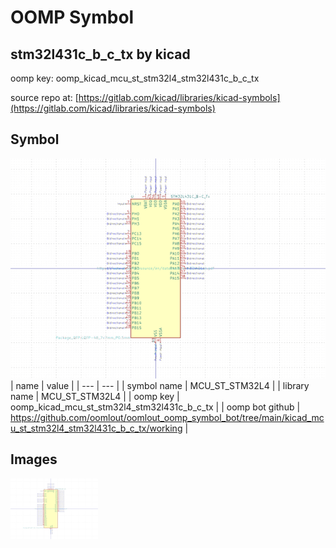 # OOMP Symbol  
## stm32l431c_b_c_tx  by kicad  
  
oomp key: oomp_kicad_mcu_st_stm32l4_stm32l431c_b_c_tx  
  
source repo at: [https://gitlab.com/kicad/libraries/kicad-symbols](https://gitlab.com/kicad/libraries/kicad-symbols)  
## Symbol  
  
[![working.png](working_600.png)](working.png)  
| name | value | 
| --- | --- | 
| symbol name | MCU_ST_STM32L4 | 
| library name | MCU_ST_STM32L4 | 
| oomp key | oomp_kicad_mcu_st_stm32l4_stm32l431c_b_c_tx | 
| oomp bot github | https://github.com/oomlout/oomlout_oomp_symbol_bot/tree/main/kicad_mcu_st_stm32l4_stm32l431c_b_c_tx/working | 
## Images  
  
[![working.png](working_140.png)](working.png)  
